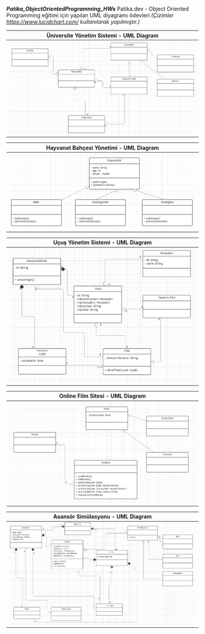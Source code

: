 ***Patika_ObjectOrientedProgramming_HWs***
Patika.dev - Object Oriented Programming eğitimi için yapılan UML diyagramı ödevleri
*(Çizimler https://www.lucidchart.com/ kullanılarak yapılmıştır.)*


| Üniversite Yönetim Sistemi - UML Diagram | 
| --- |
| ![Preview](screens/uml1.png) |


| Hayvanat Bahçesi Yönetimi - UML Diagram | 
| --- |
| ![Preview](screens/uml2.png) |


| Uçuş Yönetim Sistemi - UML Diagram | 
| --- |
| ![Preview](screens/uml3.png) |


| Online Film Sitesi - UML Diagram | 
| --- |
| ![Preview](screens/uml4.png) |


| Asansör Simülasyonu - UML Diagram | 
| --- |
| ![Preview](screens/uml5.png) |
